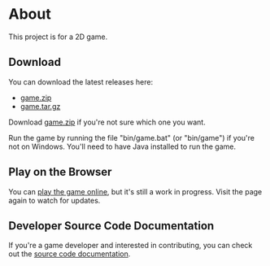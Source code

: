 About
=====

This project is for a 2D game.

## Download

You can download the latest releases here:

 - [game.zip](distributions/game.zip)
 - [game.tar.gz](distributions/game.tar.gz)

Download [game.zip](distributions/game.zip) if you're not sure which one you want.

Run the game by running the file "bin/game.bat" (or "bin/game") if you're not on Windows.
You'll need to have Java installed to run the game.


## Play on the Browser

You can [play the game online](play/index.html), but it's still a work in progress.
Visit the page again to watch for updates.

## Developer Source Code Documentation

If you're a game developer and interested in contributing, you can check out the [source code documentation](javadoc/index.html).
